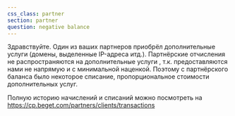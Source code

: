 ```yaml
---
css_class: partner
section: partner
question: negative balance
---
```

Здравствуйте. Один из ваших партнеров приобрёл дополнительные услуги (домены, выделенные IP-адреса итд.). Партнёрские отчисления не распространяются на дополнительные услуги , т.к. предоставляются нами не напрямую и с минимальной наценкой. Поэтому с партнёрского баланса было некоторое списание, пропорциональное стоимости дополнительных услуг.

Полную историю начислений и списаний можно посмотреть на https://cp.beget.com/partners/clients/transactions